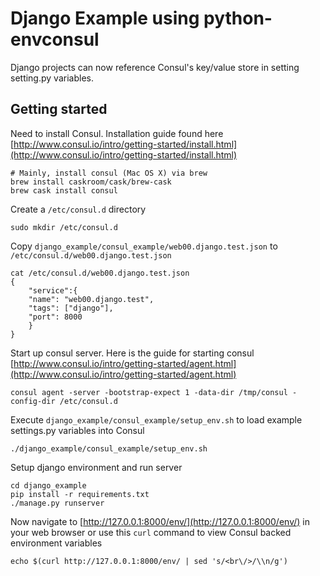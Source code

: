 # Django Example using python-envconsul

Django projects can now reference Consul's key/value store in setting setting.py variables.

## Getting started
  
  
Need to install Consul. Installation guide found here [http://www.consul.io/intro/getting-started/install.html](http://www.consul.io/intro/getting-started/install.html)

```
# Mainly, install consul (Mac OS X) via brew
brew install caskroom/cask/brew-cask
brew cask install consul
```

Create a `/etc/consul.d` directory

```
sudo mkdir /etc/consul.d
```

Copy `django_example/consul_example/web00.django.test.json` to `/etc/consul.d/web00.django.test.json`

```
cat /etc/consul.d/web00.django.test.json
{
    "service":{
	"name": "web00.django.test",
	"tags": ["django"],
	"port": 8000
    }
}
```

Start up consul server. Here is the guide for starting consul [http://www.consul.io/intro/getting-started/agent.html](http://www.consul.io/intro/getting-started/agent.html)

```
consul agent -server -bootstrap-expect 1 -data-dir /tmp/consul -config-dir /etc/consul.d
```

Execute `django_example/consul_example/setup_env.sh` to load example settings.py variables into Consul

```
./django_example/consul_example/setup_env.sh
```

Setup django environment and run server

```
cd django_example
pip install -r requirements.txt
./manage.py runserver

```

Now navigate to [http://127.0.0.1:8000/env/](http://127.0.0.1:8000/env/) in your web browser or use this `curl` command to view Consul backed environment variables

```
echo $(curl http://127.0.0.1:8000/env/ | sed 's/<br\/>/\\n/g')
```
